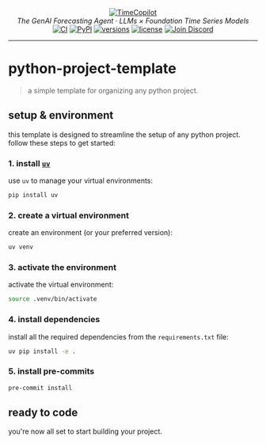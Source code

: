 <div align="center">
  <a href="[https://ai.pydantic.dev/](https://github.com/AzulGarza/TimeCopilot)">
    <picture>
      <source media="(prefers-color-scheme: dark)" srcset="https://github.com/user-attachments/assets/27fdd7c8-483e-4339-bc54-23323582b39d">
      <img src="https://github.com/user-attachments/assets/7fdba4f2-e279-4fdf-b559-2829b5fe2143" alt="TimeCopilot">
    </picture>
  </a>
</div>
<div align="center">
  <em>The GenAI Forecasting Agent · LLMs × Foundation Time Series Models</em>
</div>
<div align="center">
  <a href="https://github.com/AzulGarza/TimeCopilot/actions/workflows/ci.yaml"><img src="https://github.com/AzulGarza/TimeCopilot/actions/workflows/ci.yaml/badge.svg?branch=main" alt="CI"></a>
  <a href="https://pypi.python.org/pypi/timecopilot"><img src="https://img.shields.io/pypi/v/timecopilot.svg" alt="PyPI"></a>
  <a href="https://github.com/AzulGarza/timecopilot"><img src="https://img.shields.io/pypi/pyversions/timecopilot.svg" alt="versions"></a>
  <a href="https://github.com/AzulGarza/timecopilot/blob/main/LICENSE"><img src="https://img.shields.io/github/license/azulgarza/timecopilot.svg?v" alt="license"></a>
  <a href="https://discord.gg/7GEdHR6Pfg"><img src="https://img.shields.io/discord/1387291858513821776?label=discord" alt="Join Discord" /></a>
</div>

---


# python-project-template  
> a simple template for organizing any python project.

## setup & environment

this template is designed to streamline the setup of any python project. follow these steps to get started:

### 1. install [`uv`](https://github.com/astral-sh/uv/)

use `uv` to manage your virtual environments:

```bash
pip install uv
```

### 2. create a virtual environment

create an environment (or your preferred version):

```bash
uv venv
```

### 3. activate the environment

activate the virtual environment:

```bash
source .venv/bin/activate
```

### 4. install dependencies

install all the required dependencies from the `requirements.txt` file:

```bash
uv pip install -e .
```

### 5. install pre-commits

```bash
pre-commit install
```

## ready to code  
you're now all set to start building your project.
